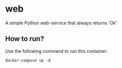# web
A simple Python web-service that always returns 'Ok'

## How to run?
Use the following command to run this container:

	docker-compose up -d